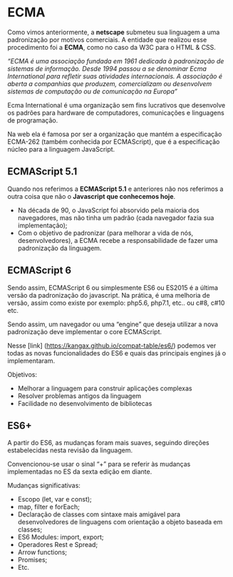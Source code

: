 # ECMA

Como vimos anteriormente, a **netscape** submeteu sua linguagem a uma padronização por motivos comerciais. A entidade que realizou esse procedimento foi a **ECMA**, como no caso da W3C para o HTML & CSS.

_“ECMA é uma associação fundada em 1961 dedicada à padronização de sistemas de informação. Desde 1994 passou a se denominar Ecma International para refletir suas atividades internacionais. A associação é aberta a companhias que produzem, comercializam ou desenvolvem sistemas de computação ou de comunicação na Europa”_

Ecma International é uma organização sem fins lucrativos que desenvolve os padrões para hardware de computadores, comunicações e linguagens de programação.

Na web ela é famosa por ser a organização que mantém a especificação ECMA-262 (também conhecida por ECMAScript), que é a especificação núcleo para a linguagem JavaScript.

## ECMAScript 5.1

Quando nos referimos a **ECMAScript 5.1** e anteriores não nos referimos a outra coisa que não o **Javascript que conhecemos hoje**.

- Na década de 90, o JavaScript foi absorvido pela maioria dos navegadores, mas não tinha um padrão (cada navegador fazia sua implementação);
- Com o objetivo de padronizar (para melhorar a vida de nós, desenvolvedores), a ECMA recebe a responsabilidade de fazer uma padronização da linguagem.

## ECMAScript 6

Sendo assim, ECMAScript 6 ou simplesmente ES6 ou ES2015 é a última versão da padronização do javascript. Na prática, é uma melhoria de versão, assim como existe por exemplo: php5.6, php7.1, etc.. ou c#8, c#10 etc.

Sendo assim, um navegador ou uma “engine” que deseja utilizar a nova padronização deve implementar o core ECMAScript.

Nesse [link] (https://kangax.github.io/compat-table/es6/) podemos ver todas as novas funcionalidades do ES6 e quais das principais engines já o implementaram.

Objetivos:

- Melhorar a linguagem para construir aplicações complexas
- Resolver problemas antigos da linguagem
- Facilidade no desenvolvimento de bibliotecas

## ES6+

A partir do ES6, as mudanças foram mais suaves, seguindo direções estabelecidas nesta revisão da linguagem.

Convencionou-se usar o sinal “+” para se referir às mudanças implementadas no ES da sexta edição em diante.

Mudanças significativas:

- Escopo (let, var e const);
- map, filter e forEach;
- Declaração de classes com sintaxe mais amigável para desenvolvedores de linguagens com orientação a objeto baseada em classes;
- ES6 Modules: import, export;
- Operadores Rest e Spread;
- Arrow functions;
- Promises;
- Etc.
